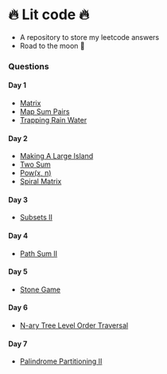 # :fire: Lit code :fire:
- A repository to store my leetcode answers
- Road to the moon :rocket:
### Questions

#### Day 1
- [Matrix](https://github.com/tminhduc2811/lit-code/blob/main/questions/matrix.md)
- [Map Sum Pairs](https://github.com/tminhduc2811/lit-code/blob/main/questions/map-sum-pair.md)
- [Trapping Rain Water](https://github.com/tminhduc2811/lit-code/blob/main/questions/trapping-rain-water.md)

#### Day 2
- [Making A Large Island](https://github.com/tminhduc2811/lit-code/blob/main/questions/marking-a-large-island.md)
- [Two Sum](https://github.com/tminhduc2811/lit-code/blob/main/questions/two-sum.md)
- [Pow(x, n)](https://github.com/tminhduc2811/lit-code/blob/main/questions/my_pow.md)
- [Spiral Matrix](https://github.com/tminhduc2811/lit-code/blob/main/questions/spiral_matrix.md)

#### Day 3
- [Subsets II](https://github.com/tminhduc2811/lit-code/blob/main/questions/subsets_2.md)

#### Day 4
- [Path Sum II](https://github.com/tminhduc2811/lit-code/blob/main/questions/path_sum_2.md)

#### Day 5
- [Stone Game](https://github.com/tminhduc2811/lit-code/blob/main/questions/stone_game.md)

#### Day 6
- [N-ary Tree Level Order Traversal](https://github.com/tminhduc2811/lit-code/blob/main/questions/n-ary-tree-level-order-traversal.md)

#### Day 7
- [Palindrome Partitioning II](https://github.com/tminhduc2811/lit-code/blob/main/questions/palindrome_partitioning_2.md)
